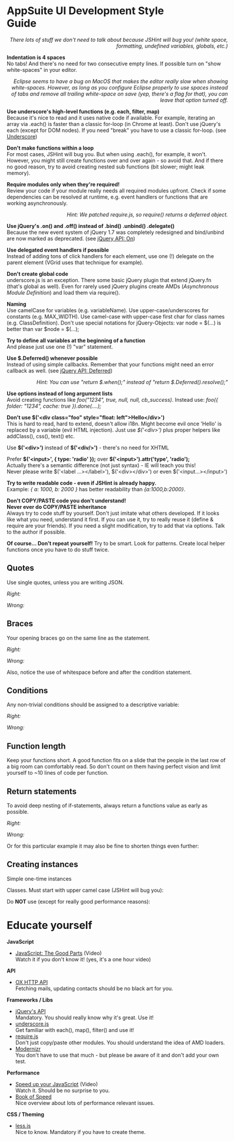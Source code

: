 ---
---


<h1>AppSuite UI Development Style Guide</h1>

<div style="width: 600px">

<p style="text-align: right">
<i>There lots of stuff we don't need to talk about because JSHint will bug you!
(white space, formatting, undefined variables, globals, etc.)</i>
</p>

<p>
<b>Indentation is 4 spaces</b><br/>
No tabs! And there's no need for two consecutive empty lines.
If possible turn on "show white-spaces" in your editor.
</p>
<p style="text-align: right">
<i>Eclipse seems to have a bug on MacOS that makes the editor really slow when
showing white-spaces. However, as long as you configure Eclipse properly to
use spaces instead of tabs and remove all trailing white-space on save
(yep, there's a flag for that), you can leave that option turned off.</i>
</p>

<p>
<b>Use underscore's high-level functions (e.g. each, filter, map)</b><br/>
Because it's nice to read and it uses native code if available.
For example, iterating an array via .each() is faster than a classic for-loop
(in Chrome at least). Don't use jQuery's each (except for DOM nodes).
If you need "break" you have to use a classic for-loop.
(see <a href="http://documentcloud.github.com/underscore/" target="_blank">Underscore</a>)
</p>

<p>
<b>Don't make functions within a loop</b><br>
For most cases, JSHint will bug you. But when using .each(), for example, it won't.
However, you might still create functions over and over again - so avoid that.
And if there no good reason, try to avoid creating nested sub functions
(bit slower; might leak memory).
</p>

<p>
<b>Require modules only when they're required!</b><br>
Review your code if your module really needs all required modules upfront.
Check if some dependencies can be resolved at runtime, e.g. event handlers or
functions that are working asynchronously.
</p>
<p style="text-align: right">
<i>Hint: We patched require.js, so require() returns a deferred object.</i>
</p>

<p>
<b>Use jQuery's .on() and .off() instead of .bind() .unbind() .delegate()</b><br>
Because the new event system of jQuery 1.7 was completely redesigned and
bind/unbind are now marked as deprecated.
(see <a href="http://api.jquery.com/on/" target="_blank">jQuery API: On</a>)
</p>

<p>
<b>Use delegated event handlers if possible</b><br>
Instead of adding tons of click handlers for each element, use one (!) delegate
on the parent element (VGrid uses that technique for example).
</p>

<p>
<b>Don't create global code</b><br>
underscore.js is an exception. There some basic jQuery plugin that extend
jQuery.fn (that's global as well). Even for rarely used jQuery plugins create
AMDs (<i>Asynchronous Module Definition</i>) and load them via require().
</p>

<p>
<b>Naming</b><br>
Use camelCase for variables (e.g. variableName). Use upper-case/underscores
for constants (e.g. MAX_WIDTH). Use camel-case with upper-case first char for
class names (e.g. ClassDefinition). Don't use special notations for jQuery-Objects:
var node = $(…) is better than var $node = $(…);
</p>

<p>
<b>Try to define all variables at the beginning of a function</b><br>
And please just use one (!) "var" statement.
</p>

<p>
<b>Use $.Deferred() whenever possible</b><br>
Instead of using simple callbacks. Remember that your functions might need an
error callback as well.
(see <a href="http://api.jquery.com/category/deferred-object/" target="_blank">jQuery API: Deferred</a>)
</p>
<p style="text-align: right">
<i>Hint: You can use "return $.when();" instead of "return $.Deferred().resolve();"</i>
</p>

<p>
<b>Use options instead of long argument lists</b><br>
Avoid creating functions like <i>foo("1234", true, null, null, cb_success)</i>.
Instead use: <i>foo({ folder: "1234", cache: true }).done(….);</i>
</p>

<p>
<b>Don't use $('&lt;div class="foo" style="float: left">Hello&lt;/div>')</b><br>
This is hard to read, hard to extend, doesn't allow i18n. Might become evil
once 'Hello' is replaced by a variable (evil HTML injection).
Just use <i>$('&lt;div>')</i> plus proper helpers like addClass(), css(), text() etc.
</p>

<p>
Use <b>$('&lt;div>')</b> instead of <b>$('&lt;div/>')</b> - there's no need for XHTML
</p>

<p>
Prefer <b>$('&lt;input>', { type: 'radio' });</b> over <b>$('&lt;input>').attr('type', 'radio');</b><br/>
Actually there's a semantic difference (not just syntax) - IE will teach you this!<br>
Never please write $('&lt;label ...>&lt;/label>'), $('&lt;div>&lt;/div>') or even $('&lt;input...>&lt;/input>')
</p>

<p>
<b>Try to write <b>readable</b> code - even if JSHint is already happy.</b><br>
Example: <i>{ a: 1000, b: 2000 }</i> has better readability than <i>{a:1000,b:2000}</i>.
</p>

<p>
<b>Don't COPY/PASTE code you don't understand!<br>
Never ever do COPY/PASTE inheritance</b><br>
Always try to code stuff by yourself. Don't just imitate what others
developed. If it looks like what you need, understand it first.
If you can use it, try to really reuse it (define & require are your friends).
If you need a slight modification, try to add that via options. Talk to
the author if possible.
</p>

<p>
<b>Of course… Don't repeat yourself!</b>
Try to be smart. Look for patterns. Create local helper functions once you
have to do stuff twice.
</p>


<h2>Quotes</h2>
<p>Use single quotes, unless you are writing JSON.</p>
<p><i>Right:</i></p>
<script type="text/example">
  var foo = 'bar';
</script>
<p><i>Wrong:</i></p>
<script type="text/example">
  var foo = "bar";
</script>

<h2>Braces</h2>
<p>Your opening braces go on the same line as the statement.</p>
<p><i>Right:</i></p>
<script type="text/example">
if (true) {
  console.log('winning');
}
</script>
<p><i>Wrong:</i></p>
<script type="text/example">
if (true)
{
  console.log('losing');
}
</script>
<p>Also, notice the use of whitespace before and after the condition
statement.</p>


<h2>Conditions</h2>
<p>Any non-trivial conditions should be assigned to a descriptive
variable:</p>
<p><i>Right:</i></p>
<script type="text/example">
var isAuthorized = (user.isAdmin() || user.isModerator());
if (isAuthorized) {
  console.log('winning');
}
</script>
<p><i>Wrong:</i></p>
<script type="text/example">
if (user.isAdmin() || user.isModerator()) {
  console.log('losing');
}
</script>

<h2>Function length</h2>
<p>Keep your functions short. A good function fits on a slide that the
people in the last row of a big room can comfortably read. So don't
count on them having perfect vision and limit yourself to ~10 lines of
code per function.</p>

<h2>Return statements</h2>
<p>To avoid deep nesting of if-statements, always return a functions
value as early as possible.</p>

<p><i>Right:</i></p>
<script type="text/example">
function isPercentage(val) {
  if (val < 0) {
    return false;
  }

  if (val > 100) {
    return false;
  }

  return true;
}
</script>
<p><i>Wrong:</i></p>
<script type="text/example">
function isPercentage(val) {
  if (val >= 0) {
    if (val < 100) {
      return true;
    } else {
      return false;
    }
  } else {
    return false;
  }
}
</script>
<p>Or for this particular example it may also be fine to shorten things even further:</p>
<script type="text/example">
function isPercentage(val) {
  var isInRange = (val >= 0 && val <= 100);
  return isInRange;
}
</script>

<h2>Creating instances</h2>
<p>Simple one-time instances</p>
<script type="text/example">
var obj = { foo: 'bar' };
</script>

<p>Classes. Must start with upper camel case (JSHint will bug you):</p>
<script type="text/example">
var Klass = function () {
    var local = 'foo';
    this.doSomething = function () {
        // has access to private variable local
    };
};
</script>

<p>Do <b>NOT</b> use (except for really good performance reasons):</p>
<script type="text/example">
var Klass = function () {
    this.local = 'foo';
};
Klass.prototype.doSomething = function () {
};
</script>

<!-- --------------------------------------------- -->

<h1>Educate yourself</h1>

<b>JavaScript</b>
<ul>
<li><a href="http://www.youtube.com/watch?v=hQVTIJBZook" target="_blank">JavaScript: The Good Parts</a> (Video)<br>
Watch it if you don't know it! (yes, it's a one hour video)
</li>
</ul>

<b>API</b>
<ul>
<li><a href="http://oxpedia.org/index.php?title=HTTP_API" target="_blank">OX HTTP API</a><br>
Fetching mails, updating contacts should be no black art for you.
</li>
</ul>

<b>Frameworks / Libs</b>
<ul>
<li><a href="http://api.jquery.com/" target="_blank">jQuery's API</a><br>
Mandatory. You should really know why it's great. Use it!
</li>
<li><a href="http://documentcloud.github.com/underscore/" target="_blank">underscore.js</a><br>
Get familiar with each(), map(), filter() and use it!
</li>
<li><a href="http://requirejs.org/" target="_blank">require.js</a><br>
Don't just copy/paste other modules. You should understand the idea of AMD loaders.
</li>
<li><a href="http://www.modernizr.com/" target="_blank">Modernizr</a><br>
You don't have to use that much - but please be aware of it and don't add your own test.
</li>
</ul>

<b>Performance</b>
<ul>
<li><a href="http://www.youtube.com/watch?v=mHtdZgou0qU" target="_blank">Speed up your JavaScript</a> (Video)<br>
Watch it. Should be no surprise to you.
</li>
<li><a href="http://www.bookofspeed.com/index.html" target="_blank">Book of Speed</a><br>
Nice overview about lots of performance relevant issues.
</li>
</ul>

<b>CSS / Theming</b>
<ul>
<li><a href="http://lesscss.org/" target="_blank">less.js</a><br>
Nice to know. Mandatory if you have to create theme.
</li>
</ul>



</div>
